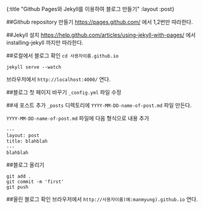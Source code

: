 {:title "Github Pages와 Jekyll를 이용하여 블로그 만들기"
 :layout :post}

##Github repository 만들기
https://pages.github.com/ 에서 1,2번만 따라한다.

##Jekyll 설치
https://help.github.com/articles/using-jekyll-with-pages/ 에서 installing-jekyll 까지만 따라한다.

##로컬에서 블로그 확인
`cd 사용자이름.github.io`

`jekyll serve --watch`

브라우저에서 `http://localhost:4000/` 연다.

##블로그 첫 페이지 바꾸기
`_config.yml` 파일 수정

##새 포스트 추가
`_posts` 디렉토리에 `YYYY-MM-DD-name-of-post.md` 파일 만든다.

`YYYY-MM-DD-name-of-post.md` 파일에 다음 형식으로 내용 추가

```txt
---
layout: post
title: blahblah
---
blahblah
```
##블로그 올리기
```
git add .
git commit -m 'first'
git push
```

##올린 블로그 확인
브라우저에서 `http://사용자이름(예:manmyung).github.io` 연다.
